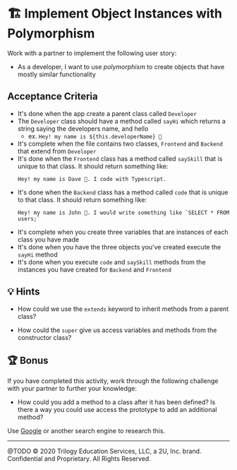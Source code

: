 # 🏗️ Implement Object Instances with Polymorphism

Work with a partner to implement the following user story:

* As a developer, I want to use *polymorphism* to create objects that have mostly similar functionality

## Acceptance Criteria

* It's done when the app create a parent class called `Developer`
* The `Developer` class should have a method called `sayHi` which returns a string saying the developers name, and hello
  * ex. `Hey! my name is ${this.developerName} 👋`
* It's complete when the file contains two classes, `Frontend` and `Backend` that extend from `Developer`
* It's done when the `Frontend` class has a method called `saySkill` that is unique to that class. It should return something like:
    ```
    Hey! my name is Dave 👋. I code with Typescript.
    ```
* It's done when the `Backend` class has a method called `code` that is unique to that class. It should return something like:
    ```
    Hey! my name is John 👋. I would write something like `SELECT * FROM users;`
    ```
* It's complete when you create three variables that are instances of each class you have made
* It's done when you have the three objects you've created execute the `sayHi` method
* It's done when you execute `code` and `saySkill` methods from the instances you have created for `Backend` and `Frontend`

## 💡 Hints

* How could we use the `extends` keyword to inherit methods from a parent class?

* How could the `super` give us access variables and methods from the constructor class?


## 🏆 Bonus

If you have completed this activity, work through the following challenge with your partner to further your knowledge:

* How could you add a method to a class after it has been defined? Is there a way you could use access the prototype to add an additional method?

Use [Google](https://www.google.com) or another search engine to research this.

---
@TODO © 2020 Trilogy Education Services, LLC, a 2U, Inc. brand. Confidential and Proprietary. All Rights Reserved.